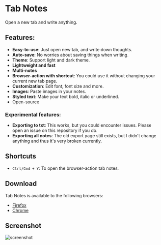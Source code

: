 # Tab Notes
Open a new tab and write anything.

## Features:

* **Easy-to-use**: Just open new tab, and write down thoughts.
* **Auto-save**: No worries about saving things when writing.
* **Theme**: Support light and dark theme.
* **Lightweight and fast**
* **Multi-notes**
* **Browser-action with shortcut**: You could use it without changing your current new tab page.
* **Customization**: Edit font, font size and more.
* **Images**: Paste images in your notes.
* **Styled text**: Make your text bold, italic or underlined.
* Open-source

### Experimental features:
* **Exporting to txt**: This works, but you could encounter issues. Please open an issue on this repository if you do.
* **Exporting all notes**: The old export page still exists, but I didn't change anything and thus it's very broken currently.

## Shortcuts

- `Ctrl/Cmd + Y`: To open the browser-action tab notes.

## Download

Tab Notes is available to the following browsers:
* [Firefox](https://addons.mozilla.org/firefox/addon/tab-notes/)
* [Chrome](https://chrome.google.com/webstore/detail/tab-notes/obnnegakmgonaiplaobihpmcjhlceeic)

## Screenshot

![screenshot](./screenshot.png)
